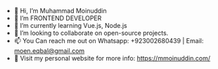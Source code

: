 - 👋 Hi, I’m Muhammad Moinuddin
- 👀 I’m FRONTEND DEVELOPER
- 🌱 I’m currently learning Vue.js, Node.js
- 💞️ I’m looking to collaborate on open-source projects.
- 📫 You Can reach me out on Whatsapp: +923002680439 | Email: moen.eqbal@gmail.com
- 🛄 Visit my personal website for more info: https://mmoinuddin.com/

<!---
ixmmoinuddin/ixmmoinuddin is a ✨ special ✨ repository because its `README.md` (this file) appears on your GitHub profile.
You can click the Preview link to take a look at your changes.
--->
